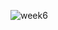 ![week6](https://user-images.githubusercontent.com/76034423/114547280-33ec8500-9c99-11eb-860b-643bb3545d9d.jpg)
